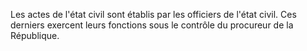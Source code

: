 Les actes de l'état civil sont établis par les officiers de l'état civil. Ces derniers exercent leurs fonctions sous le contrôle du procureur de la République.
